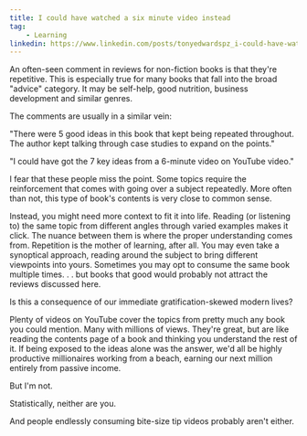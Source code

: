 ```yaml
---
title: I could have watched a six minute video instead
tag:
    - Learning
linkedin: https://www.linkedin.com/posts/tonyedwardspz_i-could-have-watched-a-six-minute-video-instead-activity-7033881306195222528-miA_
---
```


An often-seen comment in reviews for non-fiction books is that they're repetitive. This is especially true for many books that fall into the broad "advice" category. It may be self-help, good nutrition, business development and similar genres. 

The comments are usually in a similar vein:

"There were 5 good ideas in this book that kept being repeated throughout. The author kept talking through case studies to expand on the points."

"I could have got the 7 key ideas from a 6-minute video on YouTube video."

I fear that these people miss the point. Some topics require the reinforcement that comes with going over a subject repeatedly. More often than not, this type of book's contents is very close to common sense.

Instead, you might need more context to fit it into life. Reading (or listening to) the same topic from different angles through varied examples makes it click. The nuance between them is where the proper understanding comes from. Repetition is the mother of learning, after all. You may even take a synoptical approach, reading around the subject to bring different viewpoints into yours. Sometimes you may opt to consume the same book multiple times. . . but books that good would probably not attract the reviews discussed here.

Is this a consequence of our immediate gratification-skewed modern lives? 

Plenty of videos on YouTube cover the topics from pretty much any book you could mention. Many with millions of views. They're great, but are like reading the contents page of a book and thinking you understand the rest of it. If being exposed to the ideas alone was the answer, we'd all be highly productive millionaires working from a beach, earning our next million entirely from passive income. 

But I'm not.

Statistically, neither are you.

And people endlessly consuming bite-size tip videos probably aren't either.
